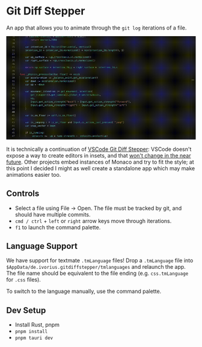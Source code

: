 # Git Diff Stepper

An app that allows you to animate through the `git log` iterations of a file.

![Demo Video](./doc/demo.gif)

It is technically a continuation of [VSCode Git Diff Stepper](https://github.com/Ivorforce/VSCode-Git-Diff-Stepper): VSCode doesn't expose a way to create editors in insets, and that [won't change in the near future](https://github.com/microsoft/vscode/issues/153198). Other projects embed instances of Monaco and try to fit the style; at this point I decided I might as well create a standalone app which may make animations easier too.

## Controls

- Select a file using File -> Open. The file must be tracked by git, and should have multiple commits.
- `cmd / ctrl` + `left` or `right` arrow keys move through iterations.
- `f1` to launch the command palette.

## Language Support

We have support for textmate `.tmLanguage` files! Drop a `.tmLanguage` file into `$AppData/de.ivorius.gitdiffstepper/tmlanguages` and relaunch the app. The file name should be equivalent to the file ending (e.g. `css.tmLanguage` for `.css` files).

To switch to the language manually, use the command palette.

## Dev Setup

- Install Rust, pnpm
- `pnpm install`
- `pnpm tauri dev`
